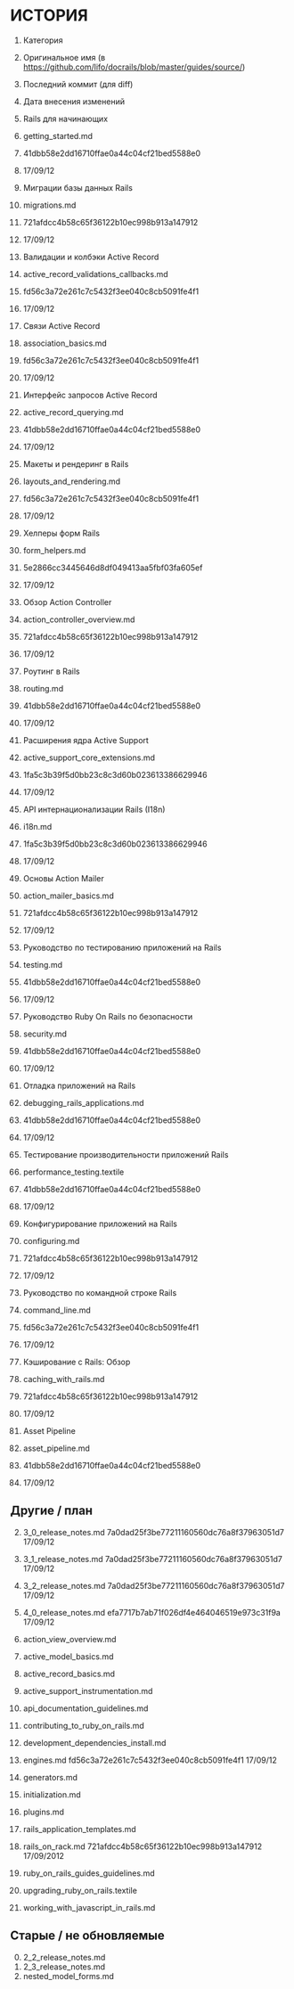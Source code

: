 # ИСТОРИЯ

1. Категория
2. Оригинальное имя (в https://github.com/lifo/docrails/blob/master/guides/source/)
3. Последний коммит (для diff)
4. Дата внесения изменений

1. Rails для начинающих
2. getting_started.md
3. 41dbb58e2dd16710ffae0a44c04cf21bed5588e0
4. 17/09/12

1. Миграции базы данных Rails
2. migrations.md
3. 721afdcc4b58c65f36122b10ec998b913a147912
4. 17/09/12

1. Валидации и колбэки Active Record
2. active_record_validations_callbacks.md
3. fd56c3a72e261c7c5432f3ee040c8cb5091fe4f1
4. 17/09/12

1. Связи Active Record
2. association_basics.md
3. fd56c3a72e261c7c5432f3ee040c8cb5091fe4f1
4. 17/09/12

1. Интерфейс запросов Active Record
2. active_record_querying.md
3. 41dbb58e2dd16710ffae0a44c04cf21bed5588e0
4. 17/09/12

1. Макеты и рендеринг в Rails
2. layouts_and_rendering.md
3. fd56c3a72e261c7c5432f3ee040c8cb5091fe4f1
4. 17/09/12

1. Хелперы форм Rails
2. form_helpers.md
3. 5e2866cc3445646d8df049413aa5fbf03fa605ef
4. 17/09/12

1. Обзор Action Controller
2. action_controller_overview.md
3. 721afdcc4b58c65f36122b10ec998b913a147912
4. 17/09/12

1. Роутинг в Rails
2. routing.md
3. 41dbb58e2dd16710ffae0a44c04cf21bed5588e0
4. 17/09/12

1. Расширения ядра Active Support
2. active_support_core_extensions.md
3. 1fa5c3b39f5d0bb23c8c3d60b023613386629946
4. 17/09/12

1. API интернационализации Rails (I18n)
2. i18n.md
3. 1fa5c3b39f5d0bb23c8c3d60b023613386629946
4. 17/09/12

1. Основы Action Mailer
2. action_mailer_basics.md
3. 721afdcc4b58c65f36122b10ec998b913a147912
4. 17/09/12

1. Руководство по тестированию приложений на Rails
2. testing.md
3. 41dbb58e2dd16710ffae0a44c04cf21bed5588e0
4. 17/09/12

1. Руководство Ruby On Rails по безопасности
2. security.md
3. 41dbb58e2dd16710ffae0a44c04cf21bed5588e0
4. 17/09/12

1. Отладка приложений на Rails
2. debugging_rails_applications.md
3. 41dbb58e2dd16710ffae0a44c04cf21bed5588e0
4. 17/09/12

1. Тестирование производительности приложений Rails
2. performance_testing.textile
3. 41dbb58e2dd16710ffae0a44c04cf21bed5588e0
4. 17/09/12

1. Конфигурирование приложений на Rails
2. configuring.md
3. 721afdcc4b58c65f36122b10ec998b913a147912
4. 17/09/12

1. Руководство по командной строке Rails
2. command_line.md
3. fd56c3a72e261c7c5432f3ee040c8cb5091fe4f1
4. 17/09/12

1. Кэширование с Rails: Обзор
2. caching_with_rails.md
3. 721afdcc4b58c65f36122b10ec998b913a147912
4. 17/09/12

1. Asset Pipeline
2. asset_pipeline.md
3. 41dbb58e2dd16710ffae0a44c04cf21bed5588e0
4. 17/09/12

Другие / план
-------------

2.  3_0_release_notes.md
    7a0dad25f3be77211160560dc76a8f37963051d7
    17/09/12

3.  3_1_release_notes.md
    7a0dad25f3be77211160560dc76a8f37963051d7
    17/09/12

4.  3_2_release_notes.md
    7a0dad25f3be77211160560dc76a8f37963051d7
    17/09/12

5.  4_0_release_notes.md
    efa7717b7ab71f026df4e464046519e973c31f9a
    17/09/12

10. action_view_overview.md
12. active_model_basics.md
14. active_record_basics.md
18. active_support_instrumentation.md
20. api_documentation_guidelines.md
22. contributing_to_ruby_on_rails.md
23. development_dependencies_install.md

25. engines.md
    fd56c3a72e261c7c5432f3ee040c8cb5091fe4f1
    17/09/12

30. generators.md
35. initialization.md
45. plugins.md
50. rails_application_templates.md

55. rails_on_rack.md
    721afdcc4b58c65f36122b10ec998b913a147912
    17/09/2012

57. ruby_on_rails_guides_guidelines.md
60. upgrading_ruby_on_rails.textile
65. working_with_javascript_in_rails.md


Старые / не обновляемые
-----------------------

0.  2_2_release_notes.md
1.  2_3_release_notes.md
40. nested_model_forms.md

